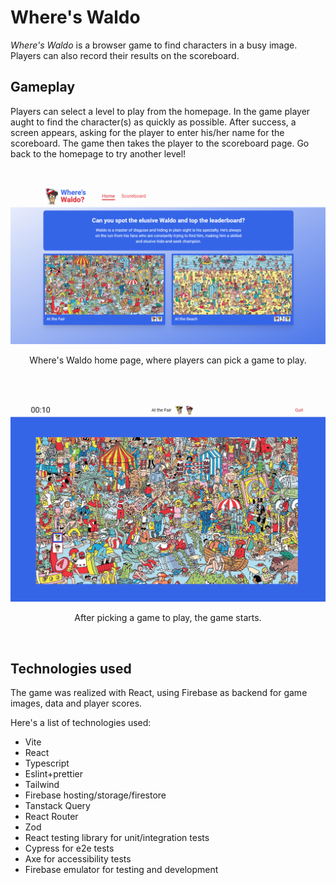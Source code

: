 # Where's Waldo

_Where's Waldo_ is a browser game to find characters in a busy image. Players can also record their results on the scoreboard.

## Gameplay

Players can select a level to play from the homepage. In the game player aught to find the character(s) as quickly as possible.
After success, a screen appears, asking for the player to enter his/her name for the scoreboard. The game then takes the player
to the scoreboard page. Go back to the homepage to try another level!

<br />
<p align="center">
    <img src="./readme_img/waldohome.png" alt="Where's Waldo home page" width="700">
</p>
<p align="center">Where's Waldo home page, where players can pick a game to play.</p>

<br />
<br />
<p align="center">
    <img src="./readme_img/waldogame.png" alt="Where's Waldo game page" width="700">
</p>
<p align="center">After picking a game to play, the game starts.</p>
<br />

## Technologies used

The game was realized with React, using Firebase as backend for game images, data and player scores.

Here's a list of technologies used:

- Vite
- React
- Typescript
- Eslint+prettier
- Tailwind
- Firebase hosting/storage/firestore
- Tanstack Query
- React Router
- Zod
- React testing library for unit/integration tests
- Cypress for e2e tests
- Axe for accessibility tests
- Firebase emulator for testing and development
